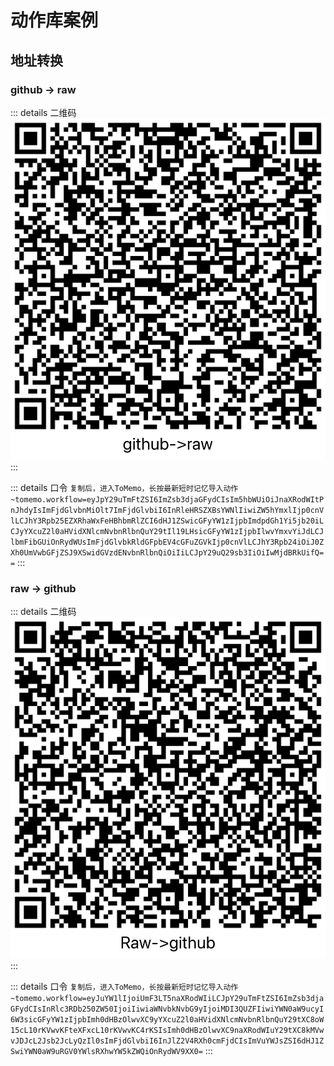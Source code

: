 # 动作库案例

## 地址转换

### github -> raw

::: details 二维码
![github-raw](./images/github-raw.png)
:::

::: details 口令
`
复制后，进入ToMemo，长按最新短时记忆导入动作~tomemo.workflow=eyJpY29uTmFtZSI6ImZsb3djaGFydCIsIm5hbWUiOiJnaXRodWItPnJhdyIsImFjdGlvbnMiOlt7ImFjdGlvbiI6InRleHRSZXBsYWNlIiwiZW5hYmxlIjp0cnVlLCJhY3Rpb25EZXRhaWxFeHBhbmRlZCI6dHJ1ZSwicGFyYW1zIjpbImdpdGh1Yi5jb20iLCJyYXcuZ2l0aHVidXNlcmNvbnRlbnQuY29tIl19LHsicGFyYW1zIjpbIlwvYmxvYiJdLCJlbmFibGUiOnRydWUsImFjdGlvbkRldGFpbEV4cGFuZGVkIjp0cnVlLCJhY3Rpb24iOiJ0ZXh0UmVwbGFjZSJ9XSwidGVzdENvbnRlbnQiOiIiLCJpY29uQ29sb3IiOiIwMjdBRkUifQ==
`
:::

### raw -> github

::: details 二维码
![raw-github](./images/raw-github.png)
:::

::: details 口令
`
复制后，进入ToMemo，长按最新短时记忆导入动作~tomemo.workflow=eyJuYW1lIjoiUmF3LT5naXRodWIiLCJpY29uTmFtZSI6ImZsb3djaGFydCIsInRlc3RDb250ZW50IjoiIiwiaWNvbkNvbG9yIjoiMDI3QUZFIiwiYWN0aW9ucyI6W3sicGFyYW1zIjpbImh0dHBzOlwvXC9yYXcuZ2l0aHVidXNlcmNvbnRlbnQuY29tXC8oW15cL10rKVwvKFteXFxcL10rKVwvKC4rKSIsImh0dHBzOlwvXC9naXRodWIuY29tXC8kMVwvJDJcL2Jsb2JcLyQzIl0sImFjdGlvbiI6InJlZ2V4RXh0cmFjdCIsImVuYWJsZSI6dHJ1ZSwiYWN0aW9uRGV0YWlsRXhwYW5kZWQiOnRydWV9XX0=
`
:::

